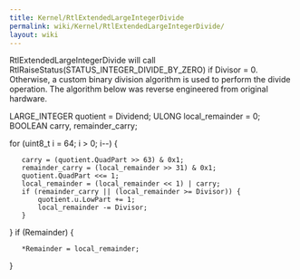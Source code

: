 ```yaml
---
title: Kernel/RtlExtendedLargeIntegerDivide
permalink: wiki/Kernel/RtlExtendedLargeIntegerDivide/
layout: wiki
---
```


RtlExtendedLargeIntegerDivide will call
RtlRaiseStatus(STATUS\_INTEGER\_DIVIDE\_BY\_ZERO) if Divisor = 0.
Otherwise, a custom binary division algorithm is used to perform the
divide operation. The algorithm below was reverse engineered from
original hardware.

LARGE\_INTEGER quotient = Dividend; ULONG local\_remainder = 0; BOOLEAN
carry, remainder\_carry;

for (uint8\_t i = 64; i &gt; 0; i--) {

`   carry = (quotient.QuadPart >> 63) & 0x1;`  
`   remainder_carry = (local_remainder >> 31) & 0x1;`  
`   quotient.QuadPart <<= 1;`  
`   local_remainder = (local_remainder << 1) | carry;`  
`   if (remainder_carry || (local_remainder >= Divisor)) {`  
`       quotient.u.LowPart += 1;`  
`       local_remainder -= Divisor;`  
`   }`

} if (Remainder) {

`   *Remainder = local_remainder;`

}
